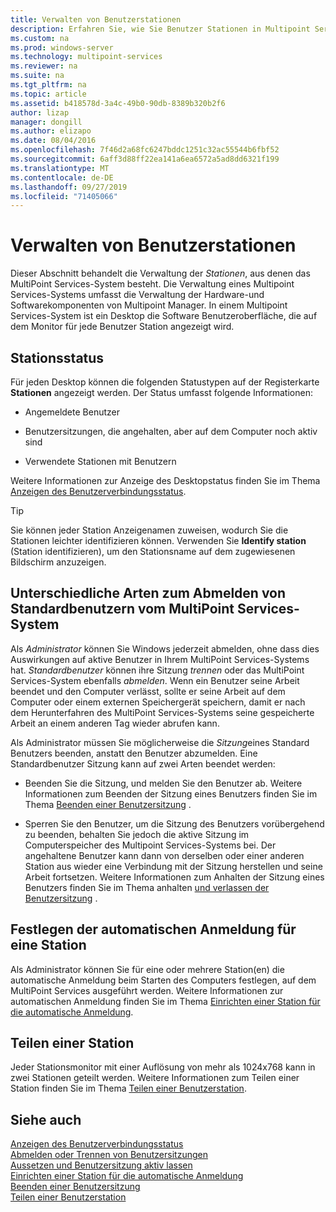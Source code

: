 ```yaml
---
title: Verwalten von Benutzerstationen
description: Erfahren Sie, wie Sie Benutzer Stationen in Multipoint Services verwalten.
ms.custom: na
ms.prod: windows-server
ms.technology: multipoint-services
ms.reviewer: na
ms.suite: na
ms.tgt_pltfrm: na
ms.topic: article
ms.assetid: b418578d-3a4c-49b0-90db-8389b320b2f6
author: lizap
manager: dongill
ms.author: elizapo
ms.date: 08/04/2016
ms.openlocfilehash: 7f46d2a68fc6247bddc1251c32ac55544b6fbf52
ms.sourcegitcommit: 6aff3d88ff22ea141a6ea6572a5ad8dd6321f199
ms.translationtype: MT
ms.contentlocale: de-DE
ms.lasthandoff: 09/27/2019
ms.locfileid: "71405066"
---
```

# <a name="manage-user-stations"></a>Verwalten von Benutzerstationen
Dieser Abschnitt behandelt die Verwaltung der *Stationen*, aus denen das MultiPoint Services-System besteht. Die Verwaltung eines Multipoint Services-Systems umfasst die Verwaltung der Hardware-und Softwarekomponenten von Multipoint Manager. In einem Multipoint Services-System ist ein Desktop die Software Benutzeroberfläche, die auf dem Monitor für jede Benutzer Station angezeigt wird.  
  
## <a name="station-status"></a>Stationsstatus  
Für jeden Desktop können die folgenden Statustypen auf der Registerkarte **Stationen** angezeigt werden. Der Status umfasst folgende Informationen:  
  
-   Angemeldete Benutzer  
  
-   Benutzersitzungen, die angehalten, aber auf dem Computer noch aktiv sind  
  
-   Verwendete Stationen mit Benutzern  
  
Weitere Informationen zur Anzeige des Desktopstatus finden Sie im Thema [Anzeigen des Benutzerverbindungsstatus](View-User-Connection-Status.md).  

>[!TIP] 
> Sie können jeder Station Anzeigenamen zuweisen, wodurch Sie die Stationen leichter identifizieren können. Verwenden Sie **Identify station** (Station identifizieren), um den Stationsname auf dem zugewiesenen Bildschirm anzuzeigen.
  
## <a name="different-ways-to-log-standard-users-off-of-the-multipoint-services-system"></a>Unterschiedliche Arten zum Abmelden von Standardbenutzern vom MultiPoint Services-System  
Als *Administrator* können Sie Windows jederzeit abmelden, ohne dass dies Auswirkungen auf aktive Benutzer in Ihrem MultiPoint Services-Systems hat. *Standardbenutzer* können ihre Sitzung *trennen* oder das MultiPoint Services-System ebenfalls *abmelden*. Wenn ein Benutzer seine Arbeit beendet und den Computer verlässt, sollte er seine Arbeit auf dem Computer oder einem externen Speichergerät speichern, damit er nach dem Herunterfahren des MultiPoint Services-Systems seine gespeicherte Arbeit an einem anderen Tag wieder abrufen kann.  
  
Als Administrator müssen Sie möglicherweise die *Sitzung*eines Standard Benutzers beenden, anstatt den Benutzer abzumelden. Eine Standardbenutzer Sitzung kann auf zwei Arten beendet werden:  
  
-   Beenden Sie die Sitzung, und melden Sie den Benutzer ab. Weitere Informationen zum Beenden der Sitzung eines Benutzers finden Sie im Thema [Beenden einer Benutzersitzung](End-a-User-Session.md) .  
  
-   Sperren Sie den Benutzer, um die Sitzung des Benutzers vorübergehend zu beenden, behalten Sie jedoch die aktive Sitzung im Computerspeicher des Multipoint Services-Systems bei. Der angehaltene Benutzer kann dann von derselben oder einer anderen Station aus wieder eine Verbindung mit der Sitzung herstellen und seine Arbeit fortsetzen. Weitere Informationen zum Anhalten der Sitzung eines Benutzers finden Sie im Thema anhalten [und verlassen der Benutzersitzung](Suspend-and-Leave-User-Session-Active.md) .  
  
## <a name="set-a-station-to-automatically-log-on"></a>Festlegen der automatischen Anmeldung für eine Station  
Als Administrator können Sie für eine oder mehrere Station(en) die automatische Anmeldung beim Starten des Computers festlegen, auf dem MultiPoint Services ausgeführt werden. Weitere Informationen zur automatischen Anmeldung finden Sie im Thema [Einrichten einer Station für die automatische Anmeldung](Set-up-a-Station-for-Automatic-Logon.md).  
  
## <a name="split-a-station"></a>Teilen einer Station  
Jeder Stationsmonitor mit einer Auflösung von mehr als 1024x768 kann in zwei Stationen geteilt werden. Weitere Informationen zum Teilen einer Station finden Sie im Thema [Teilen einer Benutzerstation](Split-a-User-Station.md).  
  
## <a name="see-also"></a>Siehe auch  
[Anzeigen des Benutzerverbindungsstatus](View-User-Connection-Status.md)  
[Abmelden oder Trennen von Benutzersitzungen](Log-off-or-Disconnect-User-Sessions.md)  
[Aussetzen und Benutzersitzung aktiv lassen](Suspend-and-Leave-User-Session-Active.md)  
[Einrichten einer Station für die automatische Anmeldung](Set-up-a-Station-for-Automatic-Logon.md)  
[Beenden einer Benutzersitzung](End-a-User-Session.md)  
[Teilen einer Benutzerstation](Split-a-User-Station.md)